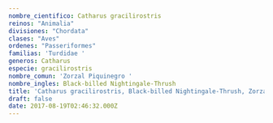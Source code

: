 ```yaml
---
nombre_cientifico: Catharus gracilirostris
reinos: "Animalia"
divisiones: "Chordata"
clases: "Aves"
ordenes: "Passeriformes"
familias: 'Turdidae '
generos: Catharus
especie: gracilirostris
nombre_comun: 'Zorzal Piquinegro '
nombre_ingles: Black-billed Nightingale-Thrush
title: 'Catharus gracilirostris, Black-billed Nightingale-Thrush, Zorzal Piquinegro '
draft: false
date: 2017-08-19T02:46:32.000Z
---
```


